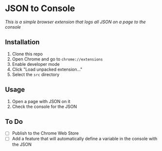 # JSON to Console

*This is a simple browser extension that logs all JSON on a page to the console*

## Installation

1. Clone this repo
2. Open Chrome and go to `chrome://extensions`
3. Enable developer mode
4. Click "Load unpacked extension..."
5. Select the `src` directory

## Usage

1. Open a page with JSON on it
2. Check the console for the JSON

## To Do

- [ ] Publish to the Chrome Web Store
- [ ] Add a feature that will automatically define a variable in the console with the JSON